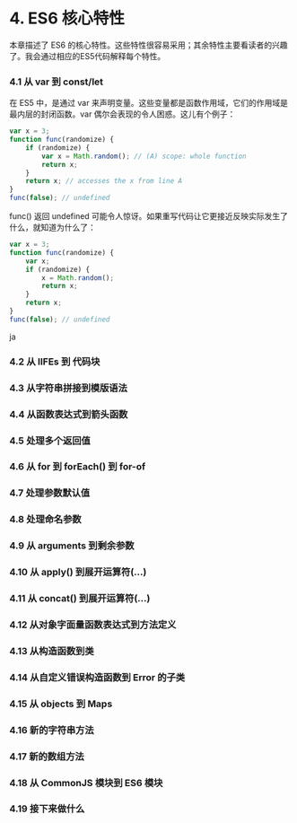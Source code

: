 # 4. ES6 核心特性

本章描述了 ES6 的核心特性。这些特性很容易采用；其余特性主要看读者的兴趣了。我会通过相应的ES5代码解释每个特性。

### 4.1 从 var 到 const/let

在 ES5 中，是通过 var 来声明变量。这些变量都是函数作用域，它们的作用域是最内层的封闭函数。var 偶尔会表现的令人困惑。这儿有个例子：

```javascript
var x = 3;
function func(randomize) {
    if (randomize) {
        var x = Math.random(); // (A) scope: whole function
        return x;
    }
    return x; // accesses the x from line A
}
func(false); // undefined
```

func() 返回 undefined 可能令人惊讶。如果重写代码让它更接近反映实际发生了什么，就知道为什么了：

```javascript
var x = 3;
function func(randomize) {
    var x;
    if (randomize) {
        x = Math.random();
        return x;
    }
    return x;
}
func(false); // undefined
```

ja

### 4.2 从 IIFEs 到 代码块

### 4.3 从字符串拼接到模版语法

### 4.4 从函数表达式到箭头函数

### 4.5 处理多个返回值

### 4.6 从 for 到 forEach() 到 for-of

### 4.7 处理参数默认值

### 4.8 处理命名参数

### 4.9 从 arguments 到剩余参数

### 4.10 从 apply() 到展开运算符(...)

### 4.11 从 concat() 到展开运算符(...)

### 4.12 从对象字面量函数表达式到方法定义

### 4.13 从构造函数到类

### 4.14 从自定义错误构造函数到 Error 的子类

### 4.15 从 objects 到 Maps

### 4.16 新的字符串方法

### 4.17 新的数组方法

### 4.18 从 CommonJS 模块到 ES6 模块

### 4.19 接下来做什么
